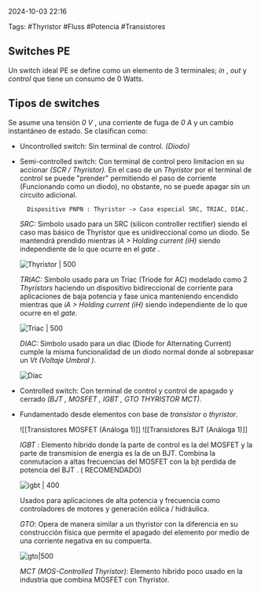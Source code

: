 2024-10-03 22:16

Tags: #Thyristor #Fluss #Potencia #Transistores 
 

## Switches PE

Un switch ideal PE se define como un elemento de 3 terminales; _in_ , _out_ y _control_ que tiene un consumo de 0 Watts.

## Tipos de switches

Se asume una tensión  _0 V_ , una corriente de fuga de _0 A_ y un cambio instantáneo de estado. Se clasifican como:
* Uncontrolled switch: Sin terminal de control. _(Diodo)_

* Semi-controlled switch: Con terminal de control pero limitacion en su accionar _(SCR / Thyristor)._
	En el caso de un _Thyristor_ por el terminal de control se puede "prender" permitiendo el paso de corriente (Funcionando como un diodo), no obstante, no se puede apagar sin un circuito adicional. 

		Dispositivo PNPN : Thyristor -> Caso especial SRC, TRIAC, DIAC.
	
	_SRC:_  Simbolo usado para un SRC (silicon controller rectifier) siendo el caso mas básico de Thyristor que es unidireccional como un diodo. Se mantendrá prendido mientras _iA > Holding current (iH)_ siendo independiente de lo que ocurre en el _gate_ . 
	
	![Thyristor | 500](Thyristor.jpeg)
	
	_TRIAC:_ Simbolo usado para un Triac (Triode for AC) modelado como 2 _Thyristors_  haciendo un dispositivo bidireccional de corriente para aplicaciones de baja potencia y fase unica manteniendo encendido mientras que _iA > Holding current (iH)_ siendo independiente de lo que ocurre en el _gate_. 
	
	![Triac | 500](Triac.jpeg) 

	_DIAC:_ Simbolo usado para un diac (Diode for Alternating Current) cumple la misma funcionalidad de un diodo normal donde al sobrepasar un _Vt (Voltaje Umbral )_.
	
	![Diac](DIAC.jpeg)
	
* Controlled switch: Con terminal de control y control de apagado y cerrado _(BJT , MOSFET , IGBT , GTO THYRISTOR  MCT)_.
* 
	Fundamentado desde elementos con base de _transistor_ o _thyristor_. 
	
	![[Transistores MOSFET (Análoga 1)]]
	![[Transistores BJT (Análoga 1)]]
	
	_IGBT_ : Elemento hibrido donde la parte de control es la del MOSFET y la parte de transmision de energia es la de un BJT. Combina la conmutacion a altas frecuencias del MOSFET con la bjt perdida de potencia del BJT . ( RECOMENDADO)
	
	![igbt | 400](IGBT.jpeg)
	
	Usados para aplicaciones de alta potencia y frecuencia como controladores de motores y generación eólica / hidráulica.
	
	_GTO_: Opera de manera similar a un thyristor con la diferencia en su construcción física que permite el apagado del elemento por medio de una corriente negativa en su compuerta. 
	
	![gto|500](GTO.jpeg)
	
	_MCT (MOS-Controlled Thyristor)_: Elemento hibrido poco usado en la industria que combina MOSFET con Thyristor. 
	